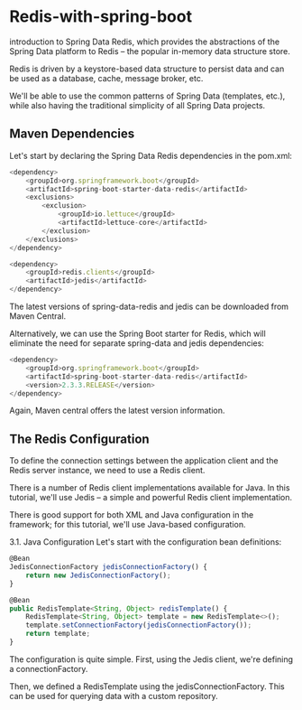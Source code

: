 # Redis-with-spring-boot

introduction to Spring Data Redis, which provides the abstractions of the Spring Data platform to Redis – the popular in-memory data structure store.

Redis is driven by a keystore-based data structure to persist data and can be used as a database, cache, message broker, etc.

We'll be able to use the common patterns of Spring Data (templates, etc.), while also having the traditional simplicity of all Spring Data projects.


## Maven Dependencies
Let's start by declaring the Spring Data Redis dependencies in the pom.xml:

```javascript
<dependency>
    <groupId>org.springframework.boot</groupId>
    <artifactId>spring-boot-starter-data-redis</artifactId>
    <exclusions>
        <exclusion>
            <groupId>io.lettuce</groupId>
            <artifactId>lettuce-core</artifactId>
        </exclusion>
    </exclusions>
</dependency>
 ```
```javascript
<dependency>
    <groupId>redis.clients</groupId>
    <artifactId>jedis</artifactId>
</dependency>
```
The latest versions of spring-data-redis and jedis can be downloaded from Maven Central.

Alternatively, we can use the Spring Boot starter for Redis, which will eliminate the need for separate spring-data and jedis dependencies:

```javascript
<dependency>
    <groupId>org.springframework.boot</groupId>
    <artifactId>spring-boot-starter-data-redis</artifactId>
    <version>2.3.3.RELEASE</version>
</dependency>
```
Again, Maven central offers the latest version information.

## The Redis Configuration
To define the connection settings between the application client and the Redis server instance, we need to use a Redis client.

There is a number of Redis client implementations available for Java. In this tutorial, we'll use Jedis – a simple and powerful Redis client implementation.

There is good support for both XML and Java configuration in the framework; for this tutorial, we'll use Java-based configuration.

3.1. Java Configuration
Let's start with the configuration bean definitions:
```javascript
@Bean
JedisConnectionFactory jedisConnectionFactory() {
    return new JedisConnectionFactory();
}

@Bean
public RedisTemplate<String, Object> redisTemplate() {
    RedisTemplate<String, Object> template = new RedisTemplate<>();
    template.setConnectionFactory(jedisConnectionFactory());
    return template;
}
```
The configuration is quite simple. First, using the Jedis client, we're defining a connectionFactory.

Then, we defined a RedisTemplate using the jedisConnectionFactory. This can be used for querying data with a custom repository.
